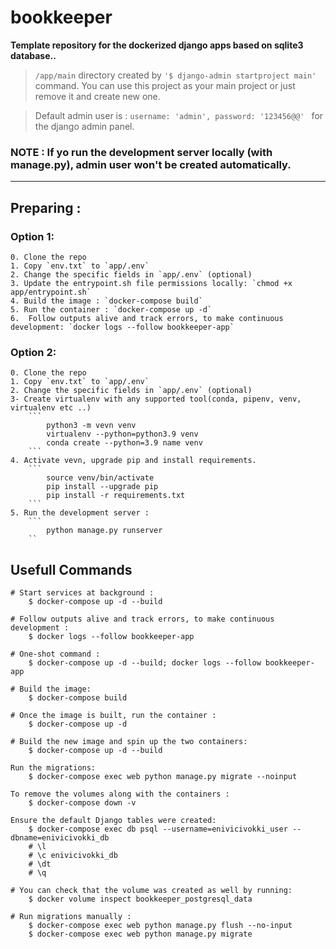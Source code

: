 # bookkeeper

**Template repository for the dockerized django apps based on sqlite3 database..**

> `/app/main` directory created by `'$ django-admin startproject main'` command. You can use this project as your main project or just remove it and create new one.

> Default admin user is : `username: 'admin', password: '123456@@' ` for the django admin panel.

### **NOTE :** If yo run the development server locally (with manage.py), admin user won't be created automatically.
___
## Preparing : 

### Option 1: 
    0. Clone the repo
    1. Copy `env.txt` to `app/.env`
    2. Change the specific fields in `app/.env` (optional)
    3. Update the entrypoint.sh file permissions locally: `chmod +x app/entrypoint.sh`
    4. Build the image : `docker-compose build`
    5. Run the container : `docker-compose up -d`
    6.  Follow outputs alive and track errors, to make continuous development: `docker logs --follow bookkeeper-app`

### Option 2: 
    0. Clone the repo
    1. Copy `env.txt` to `app/.env`
    2. Change the specific fields in `app/.env` (optional)
    3- Create virtualenv with any supported tool(conda, pipenv, venv, virtualenv etc ..)
        ```
            python3 -m vevn venv
            virtualenv --python=python3.9 venv
            conda create --python=3.9 name venv
        ```
    4. Activate vevn, upgrade pip and install requirements.
        ```
            source venv/bin/activate
            pip install --upgrade pip
            pip install -r requirements.txt
        ```
    5. Run the development server :
        ```
            python manage.py runserver
        ``

## Usefull Commands

```
# Start services at background :
    $ docker-compose up -d --build
```

```
# Follow outputs alive and track errors, to make continuous development : 
    $ docker logs --follow bookkeeper-app
```

```
# One-shot command :  
    $ docker-compose up -d --build; docker logs --follow bookkeeper-app
```

```
# Build the image: 
    $ docker-compose build
```

```
# Once the image is built, run the container : 
    $ docker-compose up -d
```

```
# Build the new image and spin up the two containers:
    $ docker-compose up -d --build
```

```
Run the migrations:
    $ docker-compose exec web python manage.py migrate --noinput
```

```
To remove the volumes along with the containers :
    $ docker-compose down -v
```

```
Ensure the default Django tables were created: 
    $ docker-compose exec db psql --username=enivicivokki_user --dbname=enivicivokki_db
    # \l
    # \c enivicivokki_db
    # \dt
    # \q
```

```
# You can check that the volume was created as well by running:
    $ docker volume inspect bookkeeper_postgresql_data
```

```
# Run migrations manually : 
    $ docker-compose exec web python manage.py flush --no-input
    $ docker-compose exec web python manage.py migrate
```


